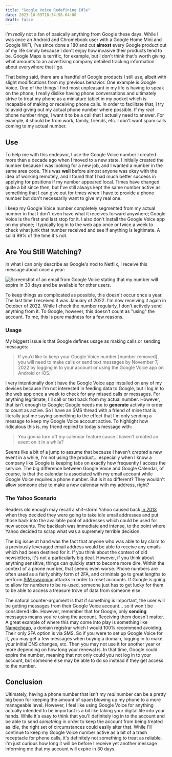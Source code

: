 ```yaml
---
title: "Google Voice Redefining Idle"
date: 2023-10-09T18:34:58-04:00
draft: false
---
```


I'm _really_ not a fan of basically anything from Google these days. While I was once an Android and Chromebook user with a Google Home Mini and Google WiFi, I've since done a 180 and cut **almost** every Google product out of my life simply because I don't enjoy how invasive their products tend to be. Google Maps is terrific, for example, but I don't think that's worth giving what amounts to an advertising company detailed tracking information about everywhere that I go.

That being said, there are a handful of Google products I still use, albeit with slight modifications from my previous behavior. One example is Google Voice. One of the things I find most unpleasant in my life is having to speak on the phone; I really dislike having phone conversations and ultimately strive to treat my phone as a miniature tablet in my pocket which is incapable of making or receiving phone calls. In order to facilitate that, I try to avoid giving out my actual phone number where possible. If my _real_ phone number rings, I want it to be a call that I actually need to answer. For example, it should be from work, family, friends, etc. I don't want spam calls coming to my actual number.

## Use

To help me with this endeavor, I use the Google Voice number I created more than a decade ago when I moved to a new state. I initially created the number because I was looking for a new job, and I wanted a number in the same area code. This was **well** before almost anyone was okay with the idea of working remotely, and I found that I had much better success in applying for positions if my number appeared local. Times have changed quite a bit since then, but I've still always kept the same number active as something that I can give out for times when I have to provide a phone number but don't necessarily want to give my real one.

I keep my Google Voice number completely segmented from my actual number in that I don't even have what it receives forward anywhere; Google Voice is the first and last stop for it. I also don't install the Google Voice app on my phone; I typically log in to the web app once or twice a week to check what junk that number received and see if anything is legitimate. A solid 99% of the time it's not.

## Are You Still Watching?

In what I can only describe as Google's nod to Netflix, I receive this message about once a year:

![Screenshot of an email from Google Voice stating that my number will expire in 30 days and be available for other users.](/2022/google_void_idle.png)

To keep things as complicated as possible, this doesn't occur once a year. The last time I received it was January of 2022. I'm now receiving it again in October of 2022. While I check the number regularly, I don't actively send anything from it. To Google, however, this doesn't count as "using" the account. To me, this is pure madness for a few reasons.

### Usage

My biggest issue is that Google defines usage as making calls or sending messages:

> If you’d like to keep your Google Voice number [number removed], you will need to make calls or send text messages by November 7, 2022 by logging in to your account or using the Google Voice app on Android or iOS.

I very intentionally don't have the Google Voice app installed on any of my devices because I'm not interested in feeding data to Google, but I log in to the web app once a week to check for any missed calls or messages. For anything legitimate, I'll call or text back from my actual number. However, that isn't enough to Google; Google needs me to **generate** activity in order to count as active. So I have an SMS thread with a friend of mine that is literally just me saying something to the effect that I'm only sending a message to keep my Google Voice account active. To highlight how ridiculous this is, my friend replied to today's message with:

> You gonna turn off my calendar feature cause I haven't created an event on it in a while?

Seems like a bit of a jump to assume that because I haven't _created_ a new event in a while, I'm not using the product... especially when I know a company like Google is keeping tabs on exactly how frequently I access the service. The big difference between Google Voice and Google Calendar, of course, is that the calendar is associated with my email account while Google Voice requires a phone number. But is it so different? They wouldn't allow someone else to make a new calendar with my address, right?

### The Yahoo Scenario

Readers old enough may recall a shit-storm Yahoo caused back [in 2013](https://www.cnet.com/culture/can-yahoo-recycle-your-username-and-protect-your-data/) when they decided they were going to take idle email addresses and put those back into the available pool of addresses which could be used for new accounts. The backlash was immediate and intense, to the point where Yahoo decided to scrap what was a supremely terrible decision.

The big issue at hand was the fact that anyone who was able to lay claim to a previously leveraged email address would be able to receive any emails which had been destined for it. If you think about the context of old newsletters, it's not a particularly big deal. However, if you think about anything sensitive, things can quickly start to become more dire. Within the context of a phone number, that seems even worse. Phone numbers are often used as a fairly shitty form of 2FA, and criminals go to great lengths to perform [SIM swapping](https://en.wikipedia.org/wiki/SIM_swap_scam) attacks in order to reset accounts. If Google is going to allow for numbers to be re-used, someone just has to get lucky for them to be able to access a treasure trove of data from someone else.

The natural counter-argument is that if something is important, the user will be getting messages from their Google Voice account... so it won't be considered idle. However, remember that for Google, only **sending** messages means you're using the account. Receiving them doesn't matter. A great example of where this may come into play is something like [Namecheap](https://www.namecheap.com/), a domain registrar which I would 100% recommend avoiding. Their only 2FA option is via SMS. So if you were to set up Google Voice for it, you may get a few messages when buying a domain, logging in to make your initial DNS changes, etc. Then you may not use it for another year or more depending on how long your renewal is. In that time, Google could expire the number, meaning that not only could you not log in to your account, but someone else may be able to do so instead if they get access to the number.

## Conclusion

Ultimately, having a phone number that isn't my _real_ number can be a pretty big boon for keeping the amount of spam blowing up my phone to a more manageable level. However, I feel like using Google Voice for anything actually intended to be important is a bit like taking your digital life into your hands. While it's easy to think that you'll definitely log in to the account and be able to send _something_ in order to keep the account from being treated as idle, the right set of circumstances could easily alter that. While I'll continue to keep my Google Voice number active as a bit of a trash receptacle for phone calls, it's definitely not something to treat as reliable. I'm just curious how long it will be before I receive yet another message informing me that my account will expire in 30 days.
